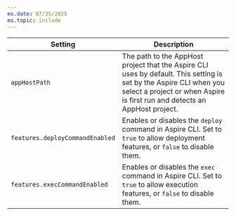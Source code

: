 ```yaml
---
ms.date: 07/25/2025
ms.topic: include
---
```


| Setting       | Description |
| ------------- | ----------- |
| `appHostPath` | The path to the AppHost project that the Aspire CLI uses by default. This setting is set by the Aspire CLI when you select a project or when Aspire is first run and detects an AppHost project. |
| `features.deployCommandEnabled` | Enables or disables the `deploy` command in Aspire CLI. Set to `true` to allow deployment features, or `false` to disable them. |
| `features.execCommandEnabled` | Enables or disables the `exec` command in Aspire CLI. Set to `true` to allow execution features, or `false` to disable them. |

<!-- TODO: verify this feature flag --->

<!-- I tried to use these settings but I couldn't seem to get them to work...
| `updateNotificationsEnabled` | ... |
| `minimumSdkCheckEnabled`     | ... |
-->
